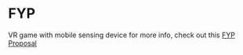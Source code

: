# FYP
VR game with mobile sensing device
for more info, check out this [FYP Proposal](https://github.com/seanpanpan321/FYP/blob/main/FYP%20Proposal.pdf)
